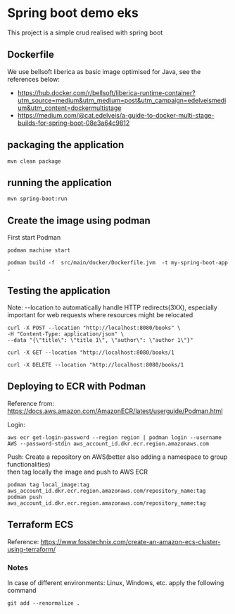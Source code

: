 # Spring boot demo eks
This project is a simple crud realised with spring boot


## Dockerfile
We use bellsoft liberica as basic image optimised for Java, see the references below:
- https://hub.docker.com/r/bellsoft/liberica-runtime-container?utm_source=medium&utm_medium=post&utm_campaign=edelveismedium&utm_content=dockermultistage
- https://medium.com/@cat.edelveis/a-guide-to-docker-multi-stage-builds-for-spring-boot-08e3a64c9812
  
## packaging the application
```shell script
mvn clean package
```

## running the application
```shell script
mvn spring-boot:run
```


## Create the image using podman
First start Podman
```
podman machine start
```
```shell script
podman build -f  src/main/docker/Dockerfile.jvm  -t my-spring-boot-app .
```

## Testing the application
Note: --location  to automatically handle HTTP redirects(3XX), especially important for web requests where resources might be relocated
```shell script
curl -X POST --location "http://localhost:8080/books" \
-H "Content-Type: application/json" \
--data "{\"title\": \"title 1\", \"author\": \"author 1\"}"
```
```shell script
curl -X GET --location "http://localhost:8080/books/1
```
```shell script
curl -X DELETE --location "http://localhost:8080/books/1
```


## Deploying to ECR with Podman
Reference from: https://docs.aws.amazon.com/AmazonECR/latest/userguide/Podman.html

Login:
```
aws ecr get-login-password --region region | podman login --username AWS --password-stdin aws_account_id.dkr.ecr.region.amazonaws.com
```

Push:
Create a repository on AWS(better also adding a namespace to group functionalities)\
 then tag locally the image and push to AWS ECR
```
podman tag local_image:tag aws_account_id.dkr.ecr.region.amazonaws.com/repository_name:tag 
podman push aws_account_id.dkr.ecr.region.amazonaws.com/repository_name:tag

```

## Terraform ECS
Reference: https://www.fosstechnix.com/create-an-amazon-ecs-cluster-using-terraform/

### Notes
In case of different environments: Linux, Windows, etc. apply the following command
```shell script
git add --renormalize .
```